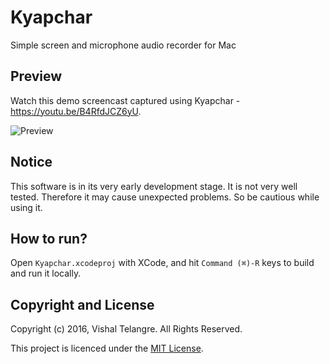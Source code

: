 # Kyapchar

Simple screen and microphone audio recorder for Mac

## Preview

Watch this demo screencast captured using Kyapchar - https://youtu.be/B4RfdJCZ6yU.

![Preview](https://monosnap.com/file/zyTid534mXjmJbY7G8GYNPUzMejT64.png)

## Notice

This software is in its very early development stage. It is not very well tested. Therefore it may cause unexpected problems.
So be cautious while using it.

## How to run?

Open `Kyapchar.xcodeproj` with XCode, and hit `Command (⌘)-R` keys to build and run it locally.

## Copyright and License

Copyright (c) 2016, Vishal Telangre. All Rights Reserved.

This project is licenced under the [MIT License](LICENSE).


